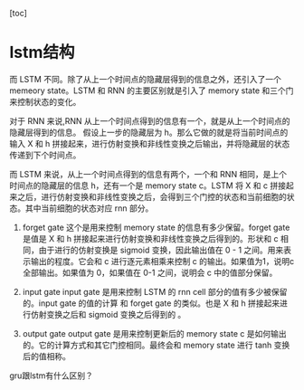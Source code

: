 [toc]


# lstm结构


而 LSTM 不同。除了从上一个时间点的隐藏层得到的信息之外，还引入了一个memeory state。LSTM 和 RNN 的主要区别就是引入了 memory state 和三个门来控制状态的变化。

对于 RNN 来说,RNN 从上一个时间点得到的信息有一个，就是从上一个时间点的隐藏层得到的信息。 假设上一步的隐藏层为 h。那么它做的就是将当前时间点的输入 X 和 h 拼接起来，进行仿射变换和非线性变换之后输出，并将隐藏层的状态传递到下个时间点。

而 LSTM 来说，从上一个时间点得到的信息有两个，一个和 RNN 相同，是上个时间点的隐藏层的信息 h，还有一个是 memory state c。LSTM 将 X 和 c 拼接起来之后，进行仿射变换和非线性变换之后，会得到三个门控的状态和当前细胞的状态。其中当前细胞的状态对应 rnn 部分。

1. forget gate
这个是用来控制 memory state 的信息有多少保留。forget gate 是值是 X 和 h 拼接起来进行仿射变换和非线性变换之后得到的。形状和 c 相同，由于进行的仿射变换是 sigmoid 变换，因此输出值在 0 - 1 之间。用来表示输出的程度。它会和 c 进行逐元素相乘来控制 c 的输出。如果值为1，说明c全部输出。如果值为 0，如果值在 0-1 之间，说明会 c 中的值部分保留。

2. input gate
input gate 是用来控制 LSTM 的 rnn cell 部分的值有多少被保留的。input gate 的值的计算 和 forget gate 的类似。也是 X 和 h 拼接起来进行仿射变换之后和 sigmoid 变换之后得到的 。

3. output gate
output gate 是用来控制更新后的 memory state c 是如何输出的。它的计算方式和其它门控相同。最终会和 memory state 进行 tanh 变换后的值相称。

gru跟lstm有什么区别？
